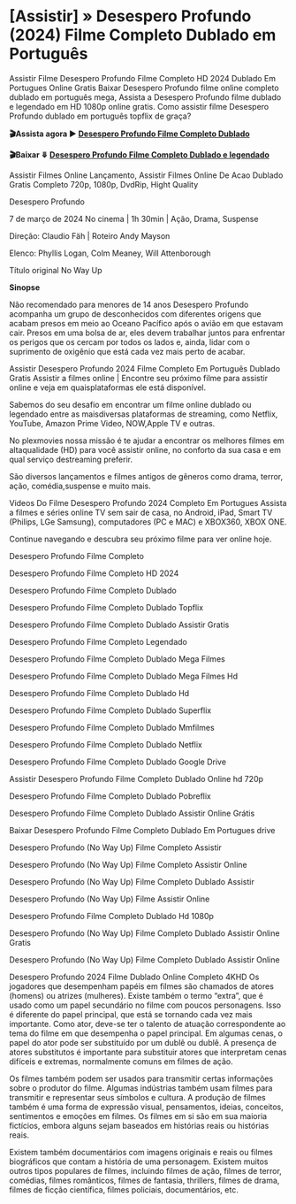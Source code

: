 # [Assistir] » Desespero Profundo (2024) Filme Completo Dublado em Português

Assistir Filme Desespero Profundo Filme Completo HD 2024 Dublado Em Portugues Online Gratis Baixar Desespero Profundo filme online completo dublado em português mega, Assista a Desespero Profundo filme dublado e legendado em HD 1080p online gratis. Como assistir filme Desespero Profundo dublado em português topflix de graça?

**🎬Assista agora ▶️ [Desespero Profundo Filme Completo Dublado](https://plexmovies.org/pt/movie/1096197/no-way-up)**

**🎬Baixar ⤋ [Desespero Profundo Filme Completo Dublado e legendado](https://i.bigmovies10.site/pt/movie/1096197/no-way-up)**

Assistir Filmes Online Lançamento, Assistir Filmes Online De Acao Dublado Gratis Completo 720p, 1080p, DvdRip, Hight Quality

Desespero Profundo

7 de março de 2024 No cinema | 1h 30min | Ação, Drama, Suspense

Direção: Claudio Fäh | Roteiro Andy Mayson

Elenco: Phyllis Logan, Colm Meaney, Will Attenborough

Título original No Way Up

**Sinopse**

Não recomendado para menores de 14 anos
Desespero Profundo acompanha um grupo de desconhecidos com diferentes origens que acabam presos em meio ao Oceano Pacífico após o avião em que estavam cair. Presos em uma bolsa de ar, eles devem trabalhar juntos para enfrentar os perigos que os cercam por todos os lados e, ainda, lidar com o suprimento de oxigênio que está cada vez mais perto de acabar.

Assistir Desespero Profundo 2024 Filme Completo Em Português Dublado Gratis
Assistir a filmes online | Encontre seu próximo filme para assistir
online e veja em quaisplataformas ele está disponível.

Sabemos do seu desafio em encontrar um filme online dublado ou
legendado entre as maisdiversas plataformas de streaming, como
Netflix, YouTube, Amazon Prime Video, NOW,Apple TV e outras.

No plexmovies nossa missão é te ajudar a encontrar os
melhores filmes em altaqualidade (HD) para você assistir online, no
conforto da sua casa e em qual serviço destreaming preferir.

São diversos lançamentos e filmes antigos de gêneros como drama,
terror, ação, comédia,suspense e muito mais.

Videos Do Filme Desespero Profundo 2024 Completo Em Portugues
Assista a filmes e séries online TV sem sair de casa, no Android,
iPad, Smart TV (Philips, LGe Samsung), computadores (PC e MAC) e
XBOX360, XBOX ONE.

Continue navegando e descubra seu próximo filme para ver online
hoje.

Desespero Profundo Filme Completo

Desespero Profundo Filme Completo HD 2024

Desespero Profundo Filme Completo Dublado

Desespero Profundo Filme Completo Dublado Topflix

Desespero Profundo Filme Completo Dublado Assistir Gratis

Desespero Profundo Filme Completo Legendado

Desespero Profundo Filme Completo Dublado Mega Filmes

Desespero Profundo Filme Completo Dublado Mega Filmes Hd

Desespero Profundo Filme Completo Dublado Hd

Desespero Profundo Filme Completo Dublado Superflix

Desespero Profundo Filme Completo Dublado Mmfilmes

Desespero Profundo Filme Completo Dublado Netflix

Desespero Profundo Filme Completo Dublado Google Drive

Assistir Desespero Profundo Filme Completo Dublado Online hd 720p

Desespero Profundo Filme Completo Dublado Pobreflix

Desespero Profundo Filme Completo Dublado Assistir Online Grátis

Baixar Desespero Profundo Filme Completo Dublado Em Portugues drive

Desespero Profundo (No Way Up) Filme Completo Assistir

Desespero Profundo (No Way Up) Filme Completo Assistir Online

Desespero Profundo (No Way Up) Filme Completo Dublado Assistir

Desespero Profundo (No Way Up) Filme Assistir Online

Desespero Profundo Filme Completo Dublado Hd 1080p

Desespero Profundo (No Way Up) Filme Completo Dublado Assistir Online Gratis

Desespero Profundo (No Way Up) Filme Completo Dublado Assistir Online

Desespero Profundo 2024 Filme Dublado Online Completo 4KHD
Os jogadores que desempenham papéis em filmes são chamados de atores (homens) ou atrizes (mulheres). Existe também o termo “extra”, que é usado como um papel secundário no filme com poucos personagens. Isso é diferente do papel principal, que está se tornando cada vez mais importante. Como ator, deve-se ter o talento de atuação correspondente ao tema do filme em que desempenha o papel principal. Em algumas cenas, o papel do ator pode ser substituído por um dublê ou dublê. A presença de atores substitutos é importante para substituir atores que interpretam cenas difíceis e extremas, normalmente comuns em filmes de ação.

Os filmes também podem ser usados para transmitir certas informações sobre o produtor do filme. Algumas indústrias também usam filmes para transmitir e representar seus símbolos e cultura. A produção de filmes também é uma forma de expressão visual, pensamentos, ideias, conceitos, sentimentos e emoções em filmes. Os filmes em si são em sua maioria fictícios, embora alguns sejam baseados em histórias reais ou histórias reais.

Existem também documentários com imagens originais e reais ou filmes biográficos que contam a história de uma personagem. Existem muitos outros tipos populares de filmes, incluindo filmes de ação, filmes de terror, comédias, filmes românticos, filmes de fantasia, thrillers, filmes de drama, filmes de ficção científica, filmes policiais, documentários, etc.

<!--

**Here are some ideas to get you started:**

🙋‍♀️ A short introduction - what is your organization all about?
🌈 Contribution guidelines - how can the community get involved?
👩‍💻 Useful resources - where can the community find your docs? Is there anything else the community should know?
🍿 Fun facts - what does your team eat for breakfast?
🧙 Remember, you can do mighty things with the power of [Markdown](https://docs.github.com/github/writing-on-github/getting-started-with-writing-and-formatting-on-github/basic-writing-and-formatting-syntax)
-->
